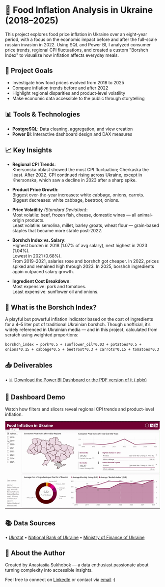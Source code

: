 # 🥘 Food Inflation Analysis in Ukraine (2018–2025)

This project explores food price inflation in Ukraine over an eight-year period, with a focus on the economic impact before and after the full-scale russian invasion in 2022. Using SQL and Power BI, I analyzed consumer price trends, regional CPI fluctuations, and created a custom "Borshch Index" to visualize how inflation affects everyday meals.

## 🎯 Project Goals

- Investigate how food prices evolved from 2018 to 2025
- Compare inflation trends before and after 2022
- Highlight regional disparities and product-level volatility
- Make economic data accessible to the public through storytelling

## 📊 Tools & Technologies

- **PostgreSQL**: Data cleaning, aggregation, and view creation
- **Power BI**: Interactive dashboard design and DAX measures

## 📈 Key Insights

- **Regional CPI Trends**:  
  Khersonska oblast showed the most CPI fluctuation; Cherkaska the least. After 2022, CPI continued rising across Ukraine, except in Khersonska, which saw a decline in 2023 after a sharp spike.

- **Product Price Growth**:  
  Biggest over-the-year increases: white cabbage, onions, carrots.  
  Biggest decreases: white cabbage, beetroot, onions.

- **Price Volatility** *(Standard Deviation)*:  
  Most volatile: beef, frozen fish, cheese, domestic wines — all animal-origin products.  
  Least volatile: semolina, millet, barley groats, wheat flour — grain-based staples that became more stable post-2022.

- **Borshch Index vs. Salary**:  
  Highest burden in 2018 (1.07% of avg salary), next highest in 2023 (1.04%).  
  Lowest in 2021 (0.68%).  
  From 2019–2021, salaries rose and borshch got cheaper. In 2022, prices spiked and remained high through 2023. In 2025, borshch ingredients again outpaced salary growth.

- **Ingredient Cost Breakdown**:  
  Most expensive: pork and tomatoes.  
  Least expensive: sunflower oil and onions.

## 🍲 What is the Borshch Index?

A playful but powerful inflation indicator based on the cost of ingredients for a 4–5 liter pot of traditional Ukrainian borshch. Though unofficial, it’s widely referenced in Ukrainian media — and in this project, calculated from scratch using weighted proportions:

```text
borshch_index = pork*0.5 + sunflower_oil*0.03 + potatoes*0.5 + onions*0.15 + cabbage*0.5 + beetroot*0.3 + carrots*0.15 + tomatoes*0.3
```

## 📥 Deliverables
• 	📊 [Download the Power BI Dashboard or the PDF version of it (.pbix)](https://github.com/staceoddity/portfolio.github.io/tree/8a96801e45f7db332b8518f9503333e14de917ee/Data%20Analysis%20in%20SQL%20and%20Power%20BI.%20Food%20Inflation%20in%20Ukraine/Deliverables)

## 🎥 Dashboard Demo
Watch how filters and slicers reveal regional CPI trends and product-level inflation.

![Dashboard Demo](Deliverables/power_bi_recording.gif)

## 📚 Data Sources
• 	[Ukrstat](https://stat.gov.ua/uk/explorer?urn=SSSU%3ADF_PRICE_CHANGE_CONSUMER_GOODS_SERVICE)
• 	[National Bank of Ukraine](https://bank.gov.ua/en/markets/exchangerate-chart?cn%5B%5D=EUR&startDate=01.01.2017&endDate=26.07.2025)
• 	[Ministry of Finance of Ukraine](https://bank.gov.ua/en/markets/exchangerate-chart?cn%5B%5D=EUR&startDate=01.01.2017&endDate=26.07.2025)

## 👤 About the Author
Created by Anastasiia Sukhobok — a data enthusiast passionate about turning complexity into accessible insights.

Feel free to connect on [LinkedIn](https://www.linkedin.com/in/anastasiia-sukhobok/) or contact via [email](mailto:nastia.sukhobok@gmail.com)  :)



